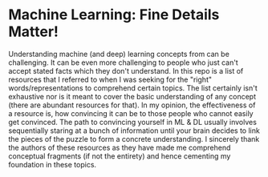# Machine Learning: Fine Details Matter!

Understanding machine (and deep) learning concepts from can be challenging. It can be even more challenging to people who just can't accept stated facts which they don't understand. In this repo is a list of resources that I referred to when I was seeking for the "right" words/representations to comprehend certain topics. The list certainly isn't exhaustive nor is it meant to cover the basic understanding of any concept (there are abundant resources for that). In my opinion, the effectiveness of a resource is, how convincing it can be to those people who cannot easily get convinced. The path to convincing yourself in ML & DL usually involves sequentially staring at a bunch of information until your brain decides to link the pieces of the puzzle to form a concrete understanding. I sincerely thank the authors of these resources as they have made me comprehend conceptual fragments (if not the entirety) and hence cementing my foundation in these topics.

 




